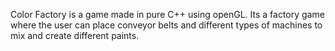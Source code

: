 Color Factory is a game made in pure C++ using openGL. 
Its a factory game where the user can place conveyor belts and different types of machines to mix and create different paints. 
